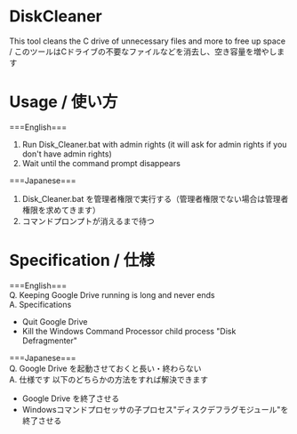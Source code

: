 # DiskCleaner
 This tool cleans the C drive of unnecessary files and more to free up space / このツールはCドライブの不要なファイルなどを消去し、空き容量を増やします

# Usage / 使い方
===English===<br>
1. Run Disk_Cleaner.bat with admin rights (it will ask for admin rights if you don't have admin rights)<br>
2. Wait until the command prompt disappears

===Japanese===
1. Disk_Cleaner.bat を管理者権限で実行する（管理者権限でない場合は管理者権限を求めてきます） <br>
2. コマンドプロンプトが消えるまで待つ <br>

# Specification / 仕様
===English=== <br>
Q. Keeping Google Drive running is long and never ends <br>
A. Specifications <br>
- Quit Google Drive <br>
- Kill the Windows Command Processor child process "Disk Defragmenter" <br>

===Japanese=== <br>
Q. Google Drive を起動させておくと長い・終わらない <br>
A. 仕様です 以下のどちらかの方法をすれば解決できます <br>
- Google Drive を終了させる <br>
- Windowsコマンドプロセッサの子プロセス"ディスクデフラグモジュール"を終了させる <br>
